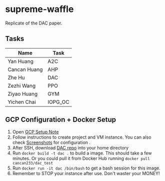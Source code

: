# supreme-waffle
Replicate of the DAC paper.

## Tasks
| Name         | Task    |
|--------------|---------|
| Yan Huang    | A2C     |
| Cancan Huang | AHP     |
| Zhe Hu       | DAC     |
| Zezhi Wang   | PPO     |
| Ziyao Huang  | GYM     |
| Yichen Chai  | IOPG\_OC |

## GCP Configuration + Docker Setup
1. Open [GCP Setup Note](https://colab.research.google.com/drive/1L5rXPmC-DwbRVXGZkF5pZNNGQfGP6YhB)
2. Follow instructions to create project and VM instance. You can also check [Screenshots](https://drive.google.com/open?id=1cpV68nUwkHCCgmH70DTOMXMrzUqCqins) for configuration .
3. After SSH, download [DAC repo](https://github.com/DAC-Prime/supreme-waffle) into your home directory
7. Run `docker build -t dac .` to build a image. This should take a few minutes. Or you could pull it from Docker Hub running `docker pull cancan233/dac_test`
8. Run `docker run -it dac /bin/bash` to get a bash session for this image.
9. Remember to STOP your instance after use. Don't waster your MONEY!
